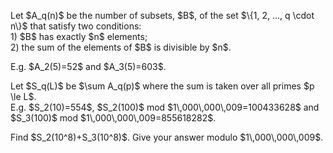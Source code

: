 <p>
Let $A_q(n)$ be the number of subsets, $B$, of the set $\{1, 2, ..., q \cdot n\}$ that satisfy two conditions:<br />
1) $B$ has exactly $n$ elements;<br />
2) the sum of the elements of $B$ is divisible by $n$.
</p>
<p>
E.g. $A_2(5)=52$ and $A_3(5)=603$.
</p>
Let $S_q(L)$ be $\sum A_q(p)$ where the sum is taken over all primes $p \le L$.<br />
E.g. $S_2(10)=554$, $S_2(100)$ mod $1\,000\,000\,009=100433628$ and<br /> $S_3(100)$ mod $1\,000\,000\,009=855618282$.

<p>
Find $S_2(10^8)+S_3(10^8)$. Give your answer modulo $1\,000\,000\,009$.
</p>


